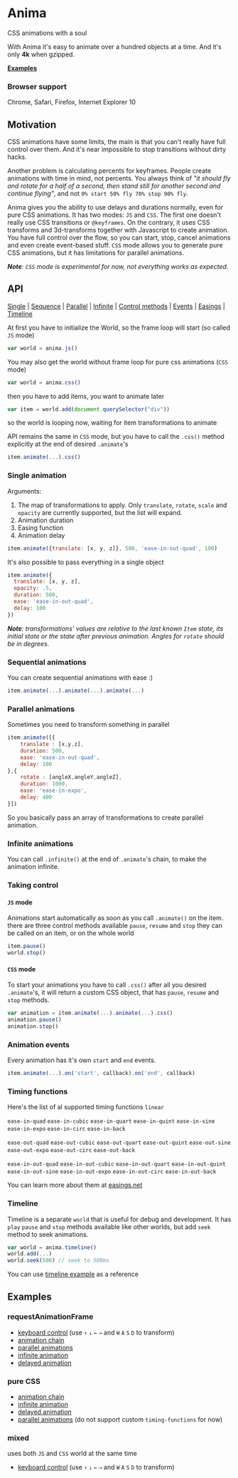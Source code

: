 # Anima
CSS animations with a soul

With Anima it's easy to animate over a hundred objects at a time.
And it's only **4k** when gzipped.

**[Examples](#examples)**

### Browser support
Chrome, Safari, Firefox, Internet Explorer 10

## Motivation
CSS animations have some limits, the main is that you can't really have full control over them. And it's near impossible to stop transitions without dirty hacks.

Another problem is calculating percents for keyframes. People create animations with time in mind, not percents. You always think of _"it should fly and rotate for a half of a second, then stand still for another second and continue flying"_, and not `0% start 50% fly 70% stop 90% fly`.

Anima gives you the ability to use delays and durations normally, even for pure CSS animations. It has two modes: `JS` and `CSS`. The first one doesn't really use CSS transitions or `@keyframes`. On the contrary, it uses CSS transforms and 3d-transforms together with Javascript to create animation. You have full control over the flow, so you can start, stop, cancel animations and even create event-based stuff. `CSS` mode allows you to generate pure CSS animations, but it has limitations for parallel animations.

_**Note**: `CSS` mode is experimental for now, not everything works as expected._

## API

[Single](#single-animation) | [Sequence](#sequential-animations) | [Parallel](#parallel-animations) | [Infinite](#infinite-animations) | [Control methods](#taking-control) | [Events](#animation-events) | [Easings](#timing-functions) | [Timeline](#timeline)

At first you have to initialize the World, so the frame loop will start (so called `JS` mode)
```js
var world = anima.js()
```
You may also get the world without frame loop for pure css animations (`CSS` mode)
```js
var world = anima.css()
```
then you have to add items, you want to animate later
```js
var item = world.add(document.querySelector("div"))
```
so the world is looping now, waiting for item transformations to animate

API remains the same in `CSS` mode, but you have to call the `.css()` method explicitly at the end of desired `.animate`'s
```js
item.animate(...).css()
```

### Single animation
Arguments:
1. The map of transformations to apply. Only `translate`, `rotate`, `scale` and `opacity` are currently supported, but the list will expand.
2. Animation duration
3. Easing function
4. Animation delay
```js
item.animate({translate: [x, y, z]}, 500, 'ease-in-out-quad', 100)
```
It's also possible to pass everything in a single object
```js
item.animate({
  translate: [x, y, z],
  opacity: .5,
  duration: 500,
  ease: 'ease-in-out-quad',
  delay: 100
})
```
_**Note**: transformations' values are relative to the last known `Item` state, its initial state or the state after previous animation. Angles for `rotate` should be in degrees._

### Sequential animations
You can create sequential animations with ease :)
```js
item.animate(...).animate(...).animate(...)
```

### Parallel animations
Sometimes you need to transform something in parallel
```js
item.animate([{
	translate : [x,y,z],
	duration: 500,
	ease: 'ease-in-out-quad',
	delay: 100
},{
	rotate : [angleX,angleY,angleZ],
	duration: 1000,
	ease: 'ease-in-expo',
	delay: 400
}])
```
So you basically pass an array of transformations to create parallel animation.

### Infinite animations
You can call `.infinite()` at the end of `.animate`'s chain, to make the animation infinite.

### Taking control
#### `JS` mode
Animations start automatically as soon as you call `.animate()` on the item.
there are three control methods available
`pause`, `resume` and `stop`
they can be called on an item, or on the whole world
```js
item.pause()
world.stop()
```

#### `CSS` mode
To start your animations you have to call `.css()` after all you desired `.animate`'s, it will return a custom CSS object, that has `pause`, `resume` and `stop` methods.
```js
var animation = item.animate(...).animate(...).css()
animation.pause()
animation.stop()
```

### Animation events
Every animation has it's own `start` and `end` events.
```js
item.animate(...).on('start', callback).on('end', callback)
```

### Timing functions
Here's the list of al supported timing functions
`linear`

`ease-in-quad` `ease-in-cubic` `ease-in-quart` `ease-in-quint` `ease-in-sine` `ease-in-expo` `ease-in-circ` `ease-in-back`

`ease-out-quad` `ease-out-cubic` `ease-out-quart` `ease-out-quint` `ease-out-sine` `ease-out-expo` `ease-out-circ` `ease-out-back`

`ease-in-out-quad` `ease-in-out-cubic` `ease-in-out-quart` `ease-in-out-quint` `ease-in-out-sine` `ease-in-out-expo` `ease-in-out-circ` `ease-in-out-back`

You can learn more about them at [easings.net](http://easings.net)

### Timeline
Timeline is a separate `world` that is useful for debug and development. It has `play` `pause` and `stop` methods available like other worlds, but add `seek` method to seek animations.
```js
var world = anima.timeline()
world.add(...)
world.seek(500) // seek to 500ms
```
You can use [timeline example](http://lvivski.github.com/anima/example/timeline.html) as a reference

## Examples
### requestAnimationFrame
- [keyboard control](http://lvivski.github.com/anima/example/keyboard.html) (use `↑` `↓` `←` `→` and `W` `A` `S` `D` to transform)
- [animation chain](http://lvivski.github.com/anima/example/bounce.html)
- [parallel animations](http://lvivski.github.com/anima/example/parallel.html)
- [infinite animation](http://lvivski.github.com/anima/example/infinite.html)
- [delayed animation](http://lvivski.github.com/anima/example/delay.html)

### pure CSS
- [animation chain](http://lvivski.github.com/anima/example/bounce_css.html)
- [infinite animation](http://lvivski.github.com/anima/example/infinite_css.html)
- [delayed animation](http://lvivski.github.com/anima/example/delay_css.html)
- [parallel animations](http://lvivski.github.com/anima/example/parallel_css.html) (do not support custom `timing-functions` for now)

### mixed
uses both `JS` and `CSS` world at the same time

- [keyboard control](http://lvivski.github.com/anima/example/keyboard_mixed.html) (use `↑` `↓` `←` `→` and `W` `A` `S` `D` to transform)
